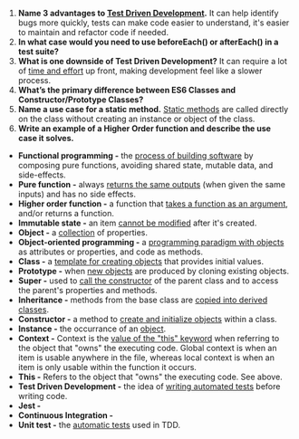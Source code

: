 1. **Name 3 advantages to [Test Driven Development](https://leantesting.com/test-driven-development/#:~:text=Now%2C%20let%E2%80%99s%20take%20a%20look%20at%20some%20of,essentials%20and%20avoid%20the%20superfluous.%20More%20items...%20).** It can help identify bugs more quickly, tests can make code easier to understand, it's easier to maintain and refactor code if needed.
1. **In what case would you need to use beforeEach() or afterEach() in a test suite?**
1. **What is one downside of Test Driven Development?** It can require a lot of [time and effort](https://leantesting.com/test-driven-development/#:~:text=Now%2C%20let%E2%80%99s%20take%20a%20look%20at%20some%20of,essentials%20and%20avoid%20the%20superfluous.%20More%20items...%20) up front, making development feel like a slower process.
1. **What’s the primary difference between ES6 Classes and Constructor/Prototype Classes?**
1. **Name a use case for a static method.** [Static methods](https://www.w3schools.com/jsref/jsref_class_static.asp) are called directly on the class without creating an instance or object of the class.
1. **Write an example of a Higher Order function and describe the use case it solves.**


- **Functional programming -** the [process of building software](https://medium.com/javascript-scene/master-the-javascript-interview-what-is-functional-programming-7f218c68b3a0) by composing pure functions, avoiding shared state, mutable data, and side-effects.
- **Pure function -** always [returns the same outputs](https://medium.com/javascript-scene/master-the-javascript-interview-what-is-functional-programming-7f218c68b3a0) (when given the same inputs) and has no side effects.
- **Higher order function -** a function that [takes a function as an argument](https://medium.com/javascript-scene/master-the-javascript-interview-what-is-functional-programming-7f218c68b3a0), and/or returns a function. 
- **Immutable state -** an item [cannot be modified](https://medium.com/javascript-scene/master-the-javascript-interview-what-is-functional-programming-7f218c68b3a0) after it's created.
- **Object -** a [collection](https://developer.mozilla.org/en-US/docs/Web/JavaScript/Guide/Working_with_Objects#:~:text=JavaScript%20is%20designed%20on%20a,is%20known%20as%20a%20method.) of properties.
- **Object-oriented programming -** a [programming paradigm with objects](https://medium.com/javascript-scene/master-the-javascript-interview-what-is-functional-programming-7f218c68b3a0) as attributes or properties, and code as methods.
- **Class -** a [template for creating objects](https://en.wikipedia.org/wiki/Class_(computer_programming)) that provides initial values.
- **Prototype -** when [new objects](https://en.wikipedia.org/wiki/Prototype#Computer_programming/computer_science) are produced by cloning existing objects.
- **Super -** used to [call the constructor](https://www.w3schools.com/jsref/jsref_class_super.asp#:~:text=Definition%20and%20Usage,read%20our%20JavaScript%20Classes%20Tutorial.) of the parent class and to access the parent's properties and methods.
- **Inheritance -** methods from the base class are [copied into derived classes](https://www.tutorialsteacher.com/javascript/inheritance-in-javascript#:~:text=Inheritance%20is%20an%20important%20concept,supported%20by%20using%20prototype%20object.&text=The%20following%20is%20a%20Student%20class%20that%20inherits%20Person%20class.).
- **Constructor -** a method to [create and initialize objects](https://www.w3schools.com/jsref/jsref_constructor_class.asp) within a class.
- **Instance -** the occurrance of an [object](https://www.quora.com/What-is-an-instance-of-object-in-JavaScript#:~:text=An%20%E2%80%9Cinstance%E2%80%9D%20means%20a%20reference,it's%20made%20that%20is%20different.).
- **Context -** Context is the [value of the "this" keyword](https://towardsdatascience.com/javascript-context-this-keyword-9a78a19d5786) when referring to the object that "owns" the executing code. Global context is when an item is usable anywhere in the file, whereas local context is when an item is only usable within the function it occurs.
- **This -** Refers to the object that "owns" the executing code. See above.
- **Test Driven Development -** the idea of [writing automated tests](https://leantesting.com/test-driven-development/#:~:text=Now%2C%20let%E2%80%99s%20take%20a%20look%20at%20some%20of,essentials%20and%20avoid%20the%20superfluous.%20More%20items...%20) before writing code.
- **Jest -**
- **Continuous Integration -**
- **Unit test -** the [automatic tests](https://leantesting.com/test-driven-development/#:~:text=Now%2C%20let%E2%80%99s%20take%20a%20look%20at%20some%20of,essentials%20and%20avoid%20the%20superfluous.%20More%20items...%20) used in TDD.
